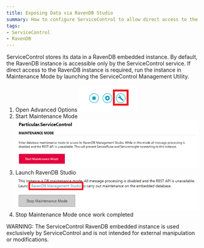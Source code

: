 ```yaml
---
title: Exposing Data via RavenDB Studio
summary: How to configure ServiceControl to allow direct access to the embedded RavenDB instance.
tags:
- ServiceControl
- RavenDB
---
```


ServiceControl stores its data in a RavenDB embedded instance. By default, the RavenDB instance is accessible only by the ServiceControl service. If direct access to the RavenDB instance is required, run the instance in Maintenance Mode by launching the ServiceControl Management Utility.

1. Open Advanced Options 
![](managementutil-advancedoptions.png)
1. Start Maintenance Mode 
![](managementutil-maintenancemode.png)
1. Launch RavenDB Studio 
![](managementutil-launchstudio.png)
1. Stop Maintenance Mode once work completed


WARNING: The ServiceControl RavenDB embedded instance is used exclusively by ServiceControl and is not intended for external manipulation or modifications.

